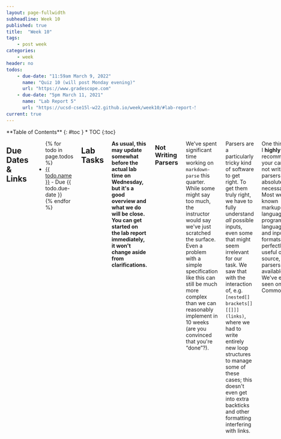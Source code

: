 ```yaml
---
layout: page-fullwidth
subheadline: Week 10
published: true
title:  "Week 10"
tags:
    - post week
categories:
    - week
header: no
todos:
    - due-date: "11:59am March 9, 2022"
      name: "Quiz 10 (will post Monday evening)"
      url: "https://www.gradescope.com"
    - due-date: "5pm March 11, 2021"
      name: "Lab Report 5"
      url: "https://ucsd-cse15l-w22.github.io/week/week10/#lab-report-5"
current: true
---
```


<div class="row">
<div class="medium-4 medium-push-8 columns" markdown="1">
<div class="panel radius fixed-toc"  data-options="sticky_on:large" markdown="1">
**Table of Contents**
{: #toc }
*  TOC
{:toc}
</div>
</div><!-- /.medium-4.columns -->

<div class="medium-8 medium-pull-4 columns" markdown="1">

## Due Dates & Links

<ul>
{% for todo in page.todos %}
<li><a href="{{ todo.url }}">{{ todo.name }}</a> - Due {{ todo.due-date }}</li>
{% endfor %}
</ul>

## Lab Tasks

**As usual, this may update somewhat before the actual lab time on Wednesday,
but it's a good overview and what we do will be close. You can get started on
the lab report immediately, it won't change aside from clarifications.**

### Not Writing Parsers

We've spent significant time working on `markdown-parse` this quarter. While
some might say too much, the instructor would say we've just scratched the
surface. Even a problem with a simple specification like this can still be much
more complex than we can reasonably implement in 10 weeks (are you convinced
that you're “done”?).

Parsers are a particularly tricky kind of software to get right. To get them
truly right, we have to fully understand _all_ possible inputs, even some that
might seem irrelevant for our task. We saw that with the interaction of, e.g.
`[nested[] brackets[][[]]](links)`, where we had to write entirely new loop
structures to manage some of these cases; this doesn't even get into extra
backticks and other formatting interfering with links.

One thing that I **highly** recommend in your career is not writing parsers
unless absolutely necessary. Most well-known markup languages, programming
languages, and input formats have perfectly useful open-source, free parsers
available. We've even seen one -- CommonMark!

While in principle it seems like CommonMark has done our job for us, it's worth
seeing what it looks like to actually _use_ it to accomplish something.
CommonMark has written a full parser and translator that turns `.md` files into
`.html` files. This isn't exactly what `getLinks` does. How to get from one to
the other?

#### Getting CommonMark

Well, the first thing to do is figure out how to run CommonMark at all. Here's
their Java implementation:

[https://github.com/commonmark/commonmark-java](https://github.com/commonmark/commonmark-java)

Before we run off and _clone_ it, let's think a little bit about our goals. We
don't (necessarily) want to edit the source code of CommonMark. It would be nice
if we could use it as a library. CommonMark, like JUnit (the other code we've
often used as a library), is distributed as `.jar` files. The README, which you
can see on their Github webpage, talks about this:

![](/images/commonmark-readme.png)

We've copied that [Maven
Central](https://search.maven.org/search?q=g:org.commonmark) link here for your
convenience. Maven is a tool that's used for tracking, downloading, and updating
`.jar` files associated with Java libraries. We _could_ use to build/import
CommonMark, but we won't take the time for its complexity today. Instead, we'll
just download the correct `.jar` file directly.

There is a download link next to the top item in the list on Maven; download the
`.jar` file for it:

![](/images/maven-jar.png)

The file you've just downloaded is a lot like the `.jar` file we've used for
JUnit in its format -- we'll need to use `-cp` to include it when building and
running our program if we use its classes, for instance.

Put the `.jar` file you downloaded in the `lib/` directory of your
`markdown-parse` project.

#### Running an Example

Let's make a brand-new file to test out CommonMark and see if we can figure out
what it does. Let's copy one of their examples and try it out. Copy the first
example (Parse and Render HTML) from the CommonMark README into a new file
called `TryCommonMark.java`, then compile and run it.

Oops. I got something like this:

```
$ javac TryCommonMark.java 
TryCommonMark.java:5: error: class, interface, enum, or record expected
Parser parser = Parser.builder().build();
^
TryCommonMark.java:6: error: class, interface, enum, or record expected
Node document = parser.parse("This is *Sparta*");
^
TryCommonMark.java:7: error: class, interface, enum, or record expected
HtmlRenderer renderer = HtmlRenderer.builder().build();
^
TryCommonMark.java:8: error: class, interface, enum, or record expected
renderer.render(document);  // "<p>This is <em>Sparta</em></p>\n"
^
4 errors
```

**Write in notes**: Make sure you've copied the code and produced this error.

Turns out the CommonMark folks didn't give us a full working program with a
`main` method, and so on. They expected us to use our _general knowledge of how
Java works_ to take their example and produce a meaningful program out of it.
OK, we know how to make a `main` method. Let's leave the imports at the top, but
take the meaningful code and put it in `main`, like this:

```
import org.commonmark.node.*;
import org.commonmark.parser.Parser;
import org.commonmark.renderer.html.HtmlRenderer;

class TryCommonMark {
    public static void main(String[] args) {
        Parser parser = Parser.builder().build();
        Node document = parser.parse("This is *Sparta*");
        HtmlRenderer renderer = HtmlRenderer.builder().build();
        renderer.render(document);  // "<p>This is <em>Sparta</em></p>\n"
    }
}
```

If we run _this_ version, we get another error:

```
$ javac TryCommonMark.java
TryCommonMark.java:2: error: package org.commonmark.parser does not exist
import org.commonmark.parser.Parser;
                            ^
TryCommonMark.java:3: error: package org.commonmark.renderer.html does not exist
import org.commonmark.renderer.html.HtmlRenderer;
                                   ^
TryCommonMark.java:1: error: package org.commonmark.node does not exist
import org.commonmark.node.*;
```

Of course! We need to include the classpath in order to access all that
CommonMark goodness. We could type this out at the command line, but we have a
pretty good place to put the classpath (and we know we'll need it there later) –
our `makefile`!

One thing that can make our lives a little easier here – classpath supports `*`
for use as a wildcard. So we can actually set our `CLASSPATH` variable to just
`lib/*:.`, and that will include _all_ the `.jar` files in `lib/` (along with
the current directory `.`) when we use `CLASSPATH` in the `makefile`:

```
CLASSPATH = lib/*:.
```

Then we can use a rule like `MarkdownParse.class` to built this class:

```
TryCommonMark.class: TryCommonMark.java
	javac -g -cp $(CLASSPATH) TryCommonMark.java
```

(Remember to make sure there's a `<tab>` character before the command)

Then we can run:

```
$ make TryCommonMark.class
javac -g -cp lib/*:. TryCommonMark.java
```

Cool! It built. If you get an error here, carefully check for typos and
completion of the last few steps. Brainstorm together what the cause could be!
Retrace the steps, use the error message, and so on to figure out how to make
this compile.

Then, let's try running it:

```
$ java TryCommonMark
Exception in thread "main" java.lang.NoClassDefFoundError: org/commonmark/parser/Parser
        at TryCommonMark.main(TryCommonMark.java:7)
```

Oops! We need the `-cp` option to include the CommonMark jar file again. We can
use the abbreviated `*` version to save some typing:

```
$ java -cp "lib/*:." TryCommonMark
```

And it... sucessfully prints nothing!  Why doesn't it print anything? How can we
make it print something? Change the program so it actually prints the results.

**Write in notes**: Take a screenshot of your program printing the results. Make
a commit with the code so far – don't forget to add new files! Push, and put a
link to the commit in your notes document.

**Write in notes**: What's something that was confusing for your group about the
example CommonMark provided? What did they assume about you as a user? Do you
think other projects with READMEs that you'll encounter in the future make
similar assumptions?

#### Using CommonMark for Our Task

Printing HTML is great! But it doesn't accomplish our goal of implementing
`getLinks`. We need to review some of the other examples in the README to figure
out how to use this correctly.

**Before reading ahead**: which example from the
CommonMark README do you think is most helpful here, and why?

<p style="margin-bottom:10em;"></p>

This example seems promising:

[Use a visitor to process parsed nodes](https://github.com/commonmark/commonmark-java#use-a-visitor-to-process-parsed-nodes)

Rather than rendering directly to HTML, it shows how to “visit” every `Text`
element in the parsed markdown. It counts words. We might be interested in doing
something similar to collect a list of all links!

First, let's make sure we can get the example working with our small demo file.
Again, it has two parts, the class that implements the visitor and the code that
goes in `main` or some other method that gets the evaluation started:

```
# this part actually does the computation
Node node = parser.parse("Example\n=======\n\nSome more text");
WordCountVisitor visitor = new WordCountVisitor();
node.accept(visitor);
visitor.wordCount;  // 4

# this class can be defined anywhere in the file
class WordCountVisitor extends AbstractVisitor {
    int wordCount = 0;

    @Override
    public void visit(Text text) {
        // This is called for all Text nodes. Override other visit methods for other node types.

        // Count words (this is just an example, don't actually do it this way for various reasons).
        wordCount += text.getLiteral().split("\\W+").length;

        // Descend into children (could be omitted in this case because Text nodes don't have children).
        visitChildren(text);
    }
}
```

Add these parts to `TryCommonMark.java` and add a print statement to print the
resulting word count – make sure you can get this kind of interaction:

```
$ make TryCommonMark.class
javac -g -cp lib/*:. TryCommonMark.java
$ java -cp "lib/*:." TryCommonMark
4
```

**Write down in notes** once you get this behavior, make a commit and push, and
copy the link to the commit into your notes document.

There's a bit of jargon here that's common to parsing tools. The parsed markdown
string is returned as a `Node` -- so, a tree. A _Visitor_ is a programming
pattern for trees where a visitor class can override a `visit` method with
arguments of different types corresponding to types of nodes in the tree. Here,
that's `Text`, so the `visit(Text)` method gets called for each text node in the
tree.

There's another node type called `Link` (I looked it up in the [documentation
linked from the
README](https://www.javadoc.io/doc/org.commonmark/commonmark/latest/index.html)).

With this in mind, there are a few steps left to get a full `getLinks`
implementation:

- Try writing another _visitor_ (a class that extends `AbstractVisitor`) whose
`visit` method takes `Link` arguments, and whose overall purpose is to count the
links in a file rather than the number of words. Change the example you have in
`TryCommonMark.java` to use this visitor instead (and make sure it has a link in
it!).
- Change the visitor so that instead of counting the number of links, it adds
each link to an `ArrayList<String>`. Test it out using `TryCommonMark`.
- Move your visitor implementation over into `MarkdownParse.java`. Delete the
body of `getLinks(String)` (don't worry, it's saved in `git`), and replace it with code
to use the visitor to get the links and return them. Remember to move over any
necessary `import` statements!
- Run your tests! Do they all pass? Try running it on all the `test-files/` from
last week's lab, and on other, more complex/larger tests.

**Write down in notes**: How far did you get? Copy the commit with the last
checkpoint where you had things running along this progression into your notes.

The main lesson here is that if you find yourself needing to write something
like a parser for a project, _you probably don't have to do it yourself_. You
will likely be better off reading some documentation and using an
already-existing tool.

Of course, using existing tools often requires reading documentation,
understanding logistics like how to find and import a `.jar` file, adapting
examples for your own use, and so on. These are skills you can practice, ask for
help with, and so on in order to broaden the kinds of programs you can write.

### Review Game

Having fun is a good way to make memories, including about computing content.
For the next 30 minutes of lab, we'll play a game together reviewing content
from CSE15L. Your lab tutor will wrap up the last part with about an hour left
to move on to the game, which will be done with the whole lab section (not just
your group).

### AMA with the Staff

For the last 30 minutes of lab, you'll have the chance to ask anything
(reasonable) to your lab staff (TA and all the tutors for your section). You'll
get a section-specific Google Form for submitting questions, and you'll also be
able to raise your hand and ask questions live. Ask about CS courses,
internships, tutoring, research, folks' experience at UCSD in general and in
CSE, and more!

## Lab Report 5

In lab 9, you experimented with the many tests provided from commonmark-spec.
For this lab report, choose any _two_ tests from the 652 commonmark-spec tests
where your implementation (or a representative implementation from your group)
had _different_ answers than the implementation we provided for lab 9. Note that
this is the implementation in the
[markdown-parse](https://github.com/ucsd-cse15l-w22/markdown-parse) repository,
_not_ the one you did today in lab 10. The tests with different answers should
correspond to **different bugs** – that is, you couldn't easily fix both with
one code change.

Explain:

- How you found the tests with different results (Did you use `diff` on the
results of running a bash for loop? Did you search through manually? Did you use
some other programmatic idea?)
- For each test:
    - Describe which implementation is correct, or if you think _neither_ is
    correct, by showing both actual outputs and indicating what the expected
    output is.
    - For the implementation that's not correct (or choose one if both are
    incorrect), describe the _bug (the problem in the code). You don't have to
    provide a fix, but you should be specific about what is wrong with the
    program, and show the code that should be fixed.

You can submit your lab report to the “Lab Repor 5” assignment on Gradescope as
usual with links to your report page and repository. Make your lab report as a
separate page on your Github pages site linked from the index as in past
reports.